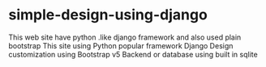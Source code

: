 # simple-design-using-django
This web site have  python .like django framework and also used plain bootstrap
This site using Python popular framework Django
Design customization using Bootstrap v5
Backend or database using built in sqlite
